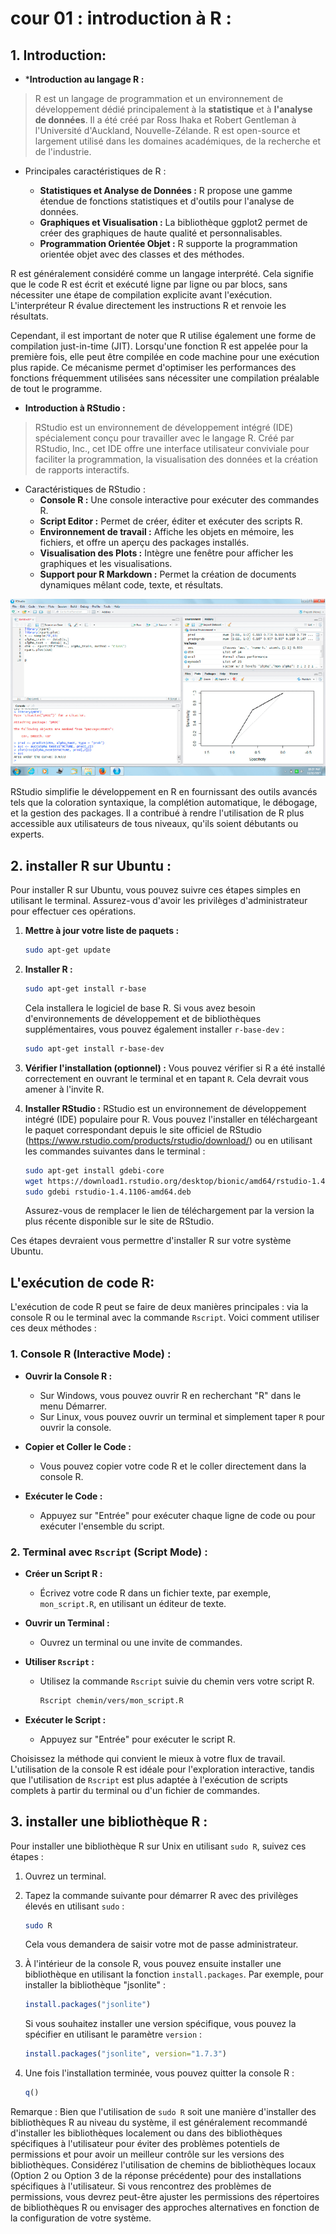 # cour 01 : **introduction à R :**

## 1. **Introduction:**

- ***Introduction au langage R :**

>R est un langage de programmation et un environnement de développement dédié principalement à la **statistique** et à **l'analyse de données**. Il a été créé par Ross Ihaka et Robert Gentleman à l'Université d'Auckland, Nouvelle-Zélande. R est open-source et largement utilisé dans les domaines académiques, de la recherche et de l'industrie.

- Principales caractéristiques de R :

   - **Statistiques et Analyse de Données :** R propose une gamme étendue de fonctions statistiques et d'outils pour l'analyse de données.
   - **Graphiques et Visualisation :** La bibliothèque ggplot2 permet de créer des graphiques de haute qualité et personnalisables.
   - **Programmation Orientée Objet :** R supporte la programmation orientée objet avec des classes et des méthodes.


R est généralement considéré comme un langage interprété. Cela signifie que le code R est écrit et exécuté ligne par ligne ou par blocs, sans nécessiter une étape de compilation explicite avant l'exécution. L'interpréteur R évalue directement les instructions R et renvoie les résultats.

Cependant, il est important de noter que R utilise également une forme de compilation just-in-time (JIT). Lorsqu'une fonction R est appelée pour la première fois, elle peut être compilée en code machine pour une exécution plus rapide. Ce mécanisme permet d'optimiser les performances des fonctions fréquemment utilisées sans nécessiter une compilation préalable de tout le programme.


- **Introduction à RStudio :**

>RStudio est un environnement de développement intégré (IDE) spécialement conçu pour travailler avec le langage R. Créé par RStudio, Inc., cet IDE offre une interface utilisateur conviviale pour faciliter la programmation, la visualisation des données et la création de rapports interactifs.

- Caractéristiques de RStudio :
   - **Console R :** Une console interactive pour exécuter des commandes R.
   - **Script Editor :** Permet de créer, éditer et exécuter des scripts R.
   - **Environnement de travail :** Affiche les objets en mémoire, les fichiers, et offre un aperçu des packages installés.
   - **Visualisation des Plots :** Intègre une fenêtre pour afficher les graphiques et les visualisations.
   - **Support pour R Markdown :** Permet la création de documents dynamiques mêlant code, texte, et résultats.

![images](images/Rstd.png)

RStudio simplifie le développement en R en fournissant des outils avancés tels que la coloration syntaxique, la complétion automatique, le débogage, et la gestion des packages. Il a contribué à rendre l'utilisation de R plus accessible aux utilisateurs de tous niveaux, qu'ils soient débutants ou experts.

## 2. **installer R sur Ubuntu :**

Pour installer R sur Ubuntu, vous pouvez suivre ces étapes simples en utilisant le terminal. Assurez-vous d'avoir les privilèges d'administrateur pour effectuer ces opérations.

1. **Mettre à jour votre liste de paquets :**
   ```bash
   sudo apt-get update
   ```

2. **Installer R :**
   ```bash
   sudo apt-get install r-base
   ```

   Cela installera le logiciel de base R. Si vous avez besoin d'environnements de développement et de bibliothèques supplémentaires, vous pouvez également installer `r-base-dev` :
   ```bash
   sudo apt-get install r-base-dev
   ```

3. **Vérifier l'installation (optionnel) :**
   Vous pouvez vérifier si R a été installé correctement en ouvrant le terminal et en tapant `R`. Cela devrait vous amener à l'invite R.

4. **Installer RStudio :**
   RStudio est un environnement de développement intégré (IDE) populaire pour R. Vous pouvez l'installer en téléchargeant le paquet correspondant depuis le site officiel de RStudio (https://www.rstudio.com/products/rstudio/download/) ou en utilisant les commandes suivantes dans le terminal :
   ```bash
   sudo apt-get install gdebi-core
   wget https://download1.rstudio.org/desktop/bionic/amd64/rstudio-1.4.1106-amd64.deb
   sudo gdebi rstudio-1.4.1106-amd64.deb
   ```

   Assurez-vous de remplacer le lien de téléchargement par la version la plus récente disponible sur le site de RStudio.

Ces étapes devraient vous permettre d'installer R sur votre système Ubuntu.




##  **L'exécution de code R:**

L'exécution de code R peut se faire de deux manières principales : via la console R ou le terminal avec la commande `Rscript`. Voici comment utiliser ces deux méthodes :

### 1. Console R (Interactive Mode) :

- **Ouvrir la Console R :**
  - Sur Windows, vous pouvez ouvrir R en recherchant "R" dans le menu Démarrer.
  - Sur Linux, vous pouvez ouvrir un terminal et simplement taper `R` pour ouvrir la console.

- **Copier et Coller le Code :**
  - Vous pouvez copier votre code R et le coller directement dans la console R.

- **Exécuter le Code :**
  - Appuyez sur "Entrée" pour exécuter chaque ligne de code ou pour exécuter l'ensemble du script.

### 2. Terminal avec `Rscript` (Script Mode) :

- **Créer un Script R :**
  - Écrivez votre code R dans un fichier texte, par exemple, `mon_script.R`, en utilisant un éditeur de texte.

- **Ouvrir un Terminal :**
  - Ouvrez un terminal ou une invite de commandes.

- **Utiliser `Rscript` :**
  - Utilisez la commande `Rscript` suivie du chemin vers votre script R.
    ```bash
    Rscript chemin/vers/mon_script.R
    ```

- **Exécuter le Script :**
  - Appuyez sur "Entrée" pour exécuter le script R.

Choisissez la méthode qui convient le mieux à votre flux de travail. L'utilisation de la console R est idéale pour l'exploration interactive, tandis que l'utilisation de `Rscript` est plus adaptée à l'exécution de scripts complets à partir du terminal ou d'un fichier de commandes.



## 3. **installer une bibliothèque R :**

Pour installer une bibliothèque R sur Unix en utilisant `sudo R`, suivez ces étapes :

1. Ouvrez un terminal.

2. Tapez la commande suivante pour démarrer R avec des privilèges élevés en utilisant `sudo` :
   ```bash
   sudo R
   ```

   Cela vous demandera de saisir votre mot de passe administrateur.

3. À l'intérieur de la console R, vous pouvez ensuite installer une bibliothèque en utilisant la fonction `install.packages`. Par exemple, pour installer la bibliothèque "jsonlite" :
   ```R
   install.packages("jsonlite")
   ```

   Si vous souhaitez installer une version spécifique, vous pouvez la spécifier en utilisant le paramètre `version` :
   ```R
   install.packages("jsonlite", version="1.7.3")
   ```

4. Une fois l'installation terminée, vous pouvez quitter la console R :
   ```R
   q()
   ```

Remarque : Bien que l'utilisation de `sudo R` soit une manière d'installer des bibliothèques R au niveau du système, il est généralement recommandé d'installer les bibliothèques localement ou dans des bibliothèques spécifiques à l'utilisateur pour éviter des problèmes potentiels de permissions et pour avoir un meilleur contrôle sur les versions des bibliothèques. Considérez l'utilisation de chemins de bibliothèques locaux (Option 2 ou Option 3 de la réponse précédente) pour des installations spécifiques à l'utilisateur. Si vous rencontrez des problèmes de permissions, vous devrez peut-être ajuster les permissions des répertoires de bibliothèques R ou envisager des approches alternatives en fonction de la configuration de votre système.